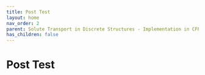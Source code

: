 ```yaml
---
title: Post Test
layout: home
nav_order: 2
parent: Solute Transport in Discrete Structures - Implementation in CFP
has_children: false
---
```


<script
  src="https://cdn.mathjax.org/mathjax/latest/MathJax.js?config=TeX-AMS-MML_HTMLorMML"
  type="text/javascript">
</script>

# Post Test


> ## 
>
